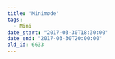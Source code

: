 ```yaml
---
title: 'Minimøde'
tags:
  - Mini
date_start: "2017-03-30T18:30:00"
date_end: "2017-03-30T20:00:00"
old_id: 6633
---
```

